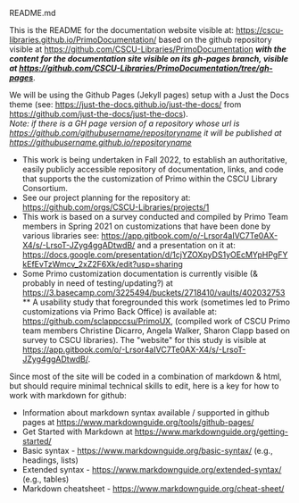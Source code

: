 README.md

This is the README for the documentation website visible at: https://cscu-libraries.github.io/PrimoDocumentation/ based on the github repository visible at https://github.com/CSCU-Libraries/PrimoDocumentation <em><strong>with the content for the documentation site visible on its gh-pages branch, visible at https://github.com/CSCU-Libraries/PrimoDocumentation/tree/gh-pages</strong></em>.

We will be using the Github Pages (Jekyll pages) setup with a Just the Docs theme (see: https://just-the-docs.github.io/just-the-docs/ from https://github.com/just-the-docs/just-the-docs). <br><em>Note: if there is a GH page  version of a repository whose url is https://github.com/githubusername/repositoryname it will be published at https://githubusername.github.io/repositoryname</em>

* This work is being undertaken in Fall 2022, to establish an authoritative, easily publicly accessible repository of documentation, links, and code that supports the the customization of Primo within the CSCU Library Consortium.
* See our project planning for the repository at: https://github.com/orgs/CSCU-Libraries/projects/1
* This work is based on a survey conducted and compiled by Primo Team members in Spring 2021 on customizations that have been done by various libraries see: https://app.gitbook.com/o/-Lrsor4aIVC7Te0AX-X4/s/-LrsoT-JZyg4ggADtwdB/ and a presentation on it at: https://docs.google.com/presentation/d/1cjYZOXpyDS1yOEcMYpHPgFYkEfEvTzWmcv_2xZ2F6Xk/edit?usp=sharing
* Some Primo customization documentation is currently visible (& probably in need of testing/updating?) at https://3.basecamp.com/3225494/buckets/2718410/vaults/402032753
** A usability study that foregrounded this work (sometimes led to Primo customizations via Primo Back Office) is available at: https://github.com/sclappccsu/PrimoUX, (compiled work of CSCU Primo team members Christine Dicarro, Angela Walker, Sharon Clapp based on survey to CSCU libraries). The "website" for this study is visible at https://app.gitbook.com/o/-Lrsor4aIVC7Te0AX-X4/s/-LrsoT-JZyg4ggADtwdB/.

Since most of the site will be coded in a combination of markdown & html, but should require minimal technical skills to edit, here is a key for how to work with markdown for github:
* Information about markdown syntax available / supported in github pages at https://www.markdownguide.org/tools/github-pages/
* Get Started with Markdown at https://www.markdownguide.org/getting-started/
* Basic syntax - https://www.markdownguide.org/basic-syntax/ (e.g., headings, lists)
* Extended syntax - https://www.markdownguide.org/extended-syntax/ (e.g., tables)
* Markdown cheatsheet - https://www.markdownguide.org/cheat-sheet/ 
